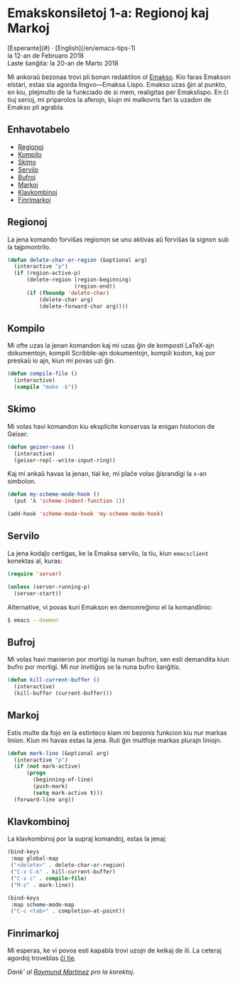 Emakskonsiletoj 1-a: Regionoj kaj Markoj
========================================

<div class="center">[Esperante](#) · [English](/en/emacs-tips-1)</div>
<div class="center">la 12-an de Februaro 2018</div>
<div class="center">Laste ŝanĝita: la 20-an de Marto 2018</div>

Mi ankoraŭ bezonas trovi pli bonan redaktilon ol [Emakso](https://www.gnu.org/software/emacs/). Kio
faras Emakson elstari, estas sia agorda lingvo—Emaksa Lispo. Emakso uzas ĝin al punkto, en kiu,
plejmulto de la funkciado de si mem, realigitas per Emakslispo. En ĉi tiuj serioj, mi priparolos
la aferojn, kiujn mi malkovris fari la uzadon de Emakso pli agrabla.


<a name="et"></a>Enhavotabelo
-----------------------------

- [Regionoj](#regionoj)
- [Kompilo](#kompilo)
- [Skimo](#skimo)
- [Servilo](#servilo)
- [Bufroj](#bufroj)
- [Markoj](#markoj)
- [Klavkombinoj](#klavkombinoj)
- [Finrimarkoj](#finrimarkoj)


<a name="regionoj"></a>Regionoj
-------------------------------

La jena komando forviŝas regionon se unu aktivas aŭ forviŝas la signon sub la tajpmontrilo.

```lisp
(defun delete-char-or-region (&optional arg)
  (interactive "p")
  (if (region-active-p)
      (delete-region (region-beginning)
                     (region-end))
      (if (fboundp 'delete-char)
          (delete-char arg)
          (delete-forward-char arg))))
```


<a name="kompilo"></a>Kompilo
-----------------------------

Mi ofte uzas la jenan komandon kaj mi uzas ĝin de komposti LaTeX-ajn dokumentojn, kompili
Scribble-ajn dokumentojn, kompili kodon, kaj por preskaŭ io ajn, kiun mi povas uzi ĝin.

```lisp
(defun compile-file ()
  (interactive)
  (compile "make -k"))
```


<a name="skimo"></a>Skimo
-------------------------

Mi volas havi komandon kiu eksplicite konservas la enigan historion de Geiser:

```lisp
(defun geiser-save ()
  (interactive)
  (geiser-repl--write-input-ring))
```

Kaj mi ankaŭ havas la jenan, tial ke, mi plaĉe volas ĝisrandigi la `λ`-an simbolon.

```lisp
(defun my-scheme-mode-hook ()
  (put 'λ 'scheme-indent-function 1))

(add-hook 'scheme-mode-hook 'my-scheme-mode-hook)
```


<a name="servilo"></a>Servilo
-----------------------------

La jena kodaĵo certigas, ke la Emaksa servilo, la tiu, kiun `emacsclient` konektas al, kuras:

```lisp
(require 'server)

(unless (server-running-p)
  (server-start))
```

Alternative, vi povas kuri Emakson en demonreĝimo el la komandlinio:

```bash
$ emacs --daemon
```


<a name="bufroj"></a>Bufroj
---------------------------

Mi volas havi manieron por mortigi la nunan bufron, sen esti demandita kiun bufro por mortigi. Mi
nur invitiĝos se la nuna bufro ŝanĝitis.

```lisp
(defun kill-current-buffer ()
  (interactive)
  (kill-buffer (current-buffer)))
```


<a name="markoj"></a>Markoj
---------------------------

Estis multe da fojo en la estinteco kiam mi bezonis funkcion kiu nur markas linion. Kiun mi havas
estas la jena. Ruli ĝin multfoje markas plurajn liniojn.

```lisp
(defun mark-line (&optional arg)
  (interactive "p")
  (if (not mark-active)
      (progn
        (beginning-of-line)
        (push-mark)
        (setq mark-active t)))
  (forward-line arg))
```


<a name="klavkombinoj"></a>Klavkombinoj
---------------------------------------

La klavkombinoj por la supraj komandoj, estas la jenaj:

```lisp
(bind-keys
 :map global-map
 ("<delete>" . delete-char-or-region)
 ("C-x C-k" . kill-current-buffer)
 ("C-x c" . compile-file)
 ("M-z" . mark-line))

(bind-keys
 :map scheme-mode-map
 ("C-c <tab>" . completion-at-point))
```


<a name="finrimarkoj"></a>Finrimarkoj
-------------------------------------

Mi esperas, ke vi povos esti kapabla trovi uzojn de kelkaj de ili. La ceteraj agordoj troveblas
[ĉi tie](https://github.com/ebzzry/dotfiles/tree/master/emacs).

_Dank’ al [Raymund Martinez](https://zhaqenl.github.io) pro la korektoj._
